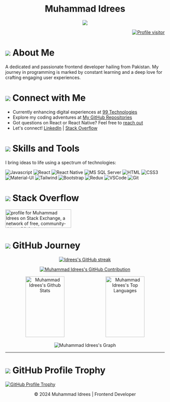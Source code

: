 <!-- Header Section -->
<h1 align="center">Muhammad Idrees</h1>

<p align="center">
  <img src="https://readme-typing-svg.herokuapp.com/?lines=Self%20Taught%20Programmer;Front%20End%20Developer;2.5%2B%20years%20of%20coding%20experience;Always%20learning%20new%20things&center=true&width=380&height=45">
</p>

<!-- GitHub Profile Visitors Badge -->
<p align="right">
  <a href="https://komarev.com/ghpvc/?username=idrees04">
    <img src="https://komarev.com/ghpvc/?username=idrees04&label=Visitors&color=0e75b6&style=flat" alt="Profile visitor" />
  </a>
</p>

<!-- About Me Section -->
<h1><img src="https://img.icons8.com/bubbles/32/000000/about-me-male.png"/> About Me</h1>

<p>A dedicated and passionate frontend developer hailing from Pakistan. My journey in programming is marked by constant learning and a deep love for crafting engaging user experiences.</p>

<!-- Connect with Me Section -->
<h1><img src="https://img.icons8.com/bubbles/25/000000/linkedin.png"/> Connect with Me</h1>

<ul>
  <li>Currently enhancing digital experiences at <a href="https://www.linkedin.com/company/99technologies/" target="_blank">99 Technologies</a></li>
  <li>Explore my coding adventures at <a href="https://github.com/idrees04?tab=repositories" target="_blank">My GitHub Repositories</a></li>
  <li>Got questions on React or React Native? Feel free to <a href="https://linkedin.com/in/muhammad-idrees-240784115/" target="_blank">reach out</a></li>
  <li>Let's connect! <a href="https://linkedin.com/in/muhammad-idrees-240784115/" target="_blank">LinkedIn</a> | <a href="https://stackoverflow.com/users/8013797/muhammad-idrees" target="_blank">Stack Overflow</a></li>
</ul>

<!-- Skills and Tools Section -->
<h1><img src="https://img.icons8.com/color/25/000000/code.png"/> Skills and Tools</h1>

<p>I bring ideas to life using a spectrum of technologies:</p>

![Javascript](https://img.shields.io/badge/Javascript-F0DB4F?style=for-the-badge&labelColor=black&logo=javascript&logoColor=F0DB4F)
![React](https://img.shields.io/badge/-React-61DBFB?style=for-the-badge&labelColor=black&logo=react&logoColor=61DBFB)
![React Native](https://img.shields.io/badge/React_Native-20232A?style=for-the-badge&logo=react&logoColor=61DAFB)
![MS SQL Server](https://img.shields.io/badge/MS_SQL_Server-CC2927?style=for-the-badge&logo=microsoft-sql-server&logoColor=white)
![HTML](https://img.shields.io/badge/HTML5-E34F26?style=for-the-badge&logo=html5&logoColor=white)
![CSS3](https://img.shields.io/badge/CSS3-1572B6?style=for-the-badge&logo=css3&logoColor=white)
![Material-UI](https://img.shields.io/badge/MUI-007FFF?style=for-the-badge&logo=mui&logoColor=white)
![Tailwind](https://img.shields.io/badge/Tailwind_CSS-092749?style=for-the-badge&logo=tailwindcss&logoColor=06B6D4&labelColor=000000)
![Bootstrap](https://img.shields.io/badge/Bootstrap-563D7C?style=for-the-badge&logo=bootstrap&logoColor=white)
![Redux](https://img.shields.io/badge/Redux-593D88?style=for-the-badge&logo=redux&logoColor=white)
![VSCode](https://img.shields.io/badge/Visual_Studio-0078d7?style=for-the-badge&logo=visual%20studio&logoColor=white)
![Git](https://img.shields.io/badge/Git-F02532?style=for-the-badge&logo=git&logoColor=white)

<!-- Stack Overflow Section -->
<h1><img src="https://img.icons8.com/color/25/000000/stackoverflow.png"/> Stack Overflow</h1>

<p><a href="https://stackexchange.com/users/10901716"><img src="https://stackexchange.com/users/flair/10901716.png" width="208" height="58" alt=" profile for Muhammad Idrees on Stack Exchange, a network of free, community-driven Q&amp; A sites" title=" profile for Muhammad Idrees on Stack Exchange, a network of free, community-driven Q&amp; A sites"></a></p>

<!-- GitHub Journey Section -->
<h1><img src="https://img.icons8.com/dusk/25/000000/github.png"/> GitHub Journey</h1>

<p align="center">
  <a href="https://github.com/idrees04">
    <img src="https://github-readme-streak-stats.herokuapp.com/?user=idrees04&theme=radical&border=7F3FBF&background=0D1117" alt="Idrees's GitHub streak"/>
  </a>
</p>

<!-- GitHub Contribution Section -->
<p align="center">
  <a href="https://github.com/idrees04">
    <img src="https://github-profile-summary-cards.vercel.app/api/cards/profile-details?username=idrees04&theme=radical" alt=" Muhammad Idrees's GitHub Contribution"/>
  </a>
</p>

<!-- GitHub Stats Section -->
<p align="center">
  <a href="https://github.com/idrees04"><img alt="Muhammad Idrees's Github Stats" src="https://denvercoder1-github-readme-stats.vercel.app/api?username=idrees04&show_icons=true&count_private=true&theme=react&border_color=7F3FBF&bg_color=0D1117&title_color=F85D7F&icon_color=F8D866" height="192px" width="49.5%"/></a>
  <a href="https://github.com/idrees04"><img alt="Muhammad Idrees's Top Languages" src="https://denvercoder1-github-readme-stats.vercel.app/api/top-langs/?username=idrees04&langs_count=8&layout=compact&theme=react&border_color=7F3FBF&bg_color=0D1117&title_color=F85D7F&icon_color=F8D866" height="192px" width="49.5%"/></a>
</p>

<!-- GitHub Activity Graph -->
<p align="center">
  <img src="https://github-readme-activity-graph.vercel.app/graph?username=idrees04&custom_title=Muhammad%20Idrees's%20GitHub%20Activity%20Graph&bg_color=0D1117&color=7F3FBF&line=7F3FBF&point=7F3FBF&area_color=FFFFFF&title_color=FFFFFF&area=true" alt="Muhammad Idrees's Graph">
</p>

<hr>

<!-- GitHub Profile Trophy -->
<h1><img src="https://img.icons8.com/dusk/25/000000/trophy.png"/> GitHub Profile Trophy</h1>

<p><a href="https://github.com/idrees04"><img alt="GitHub Profile Trophy" src="https://github-profile-trophy.vercel.app/?username=idrees04"></a></p>

<!-- Footer Section -->
<p align="center">
  &copy; 2024 Muhammad Idrees | Frontend Developer
</p>
